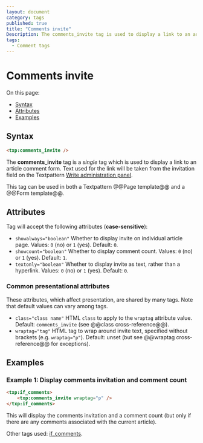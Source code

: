 ```yaml
---
layout: document
category: tags
published: true
title: "Comments invite"
Description: The comments_invite tag is used to display a link to an article comment form.
tags:
  - Comment tags
---
```


# Comments invite

On this page:

* [Syntax](#syntax)
* [Attributes](#attributes)
* [Examples](#examples)

## Syntax

~~~ html
<txp:comments_invite />
~~~

The **comments_invite** tag is a *single* tag which is used to display a link to an article comment form. Text used for the link will be taken from the invitation field on the Textpattern [Write administration panel](../administration/write-panel).

This tag can be used in both a Textpattern @@Page template@@ and a @@Form template@@.

## Attributes

Tag will accept the following attributes (**case-sensitive**):

* `showalways="boolean"`
Whether to display invite on individual article page.
Values: `0` (no) or `1` (yes).
Default: `0`.
* `showcount="boolean"`
Whether to display comment count.
Values: `0` (no) or `1` (yes).
Default: `1`.
* `textonly="boolean"`
Whether to display invite as text, rather than a hyperlink.
Values: `0` (no) or `1` (yes).
Default: `0`.

### Common presentational attributes

These attributes, which affect presentation, are shared by many tags. Note that default values can vary among tags.

* `class="class name"`
HTML `class` to apply to the `wraptag` attribute value.
Default: `comments_invite` (see @@class cross-reference@@).
* `wraptag="tag"`
HTML tag to wrap around invite text, specified without brackets (e.g. `wraptag="p"`).
Default: unset (but see @@wraptag cross-reference@@ for exceptions).

## Examples

### Example 1: Display comments invitation and comment count

~~~ html
<txp:if_comments>
    <txp:comments_invite wraptag="p" />
</txp:if_comments>
~~~

This will display the comments invitation and a comment count (but only if there are any comments associated with the current article).

Other tags used: [if_comments](if-comments).
